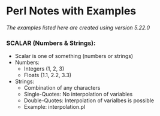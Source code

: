 # Perl Notes with Examples
*The examples listed here are created using version 5.22.0*

### SCALAR (Numbers & Strings):
- Scalar is one of something (numbers or strings)
- Numbers:
    - Integers (1, 2, 3)
    - Floats (1.1, 2.2, 3.3)
- Strings:
    - Combination of any characters
    - Single-Quotes: No interpolation of variables
    - Double-Quotes: Interpolation of varialbes is possible
    - Example: interpolation.pl
